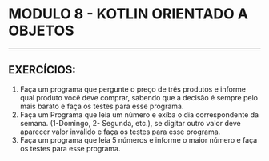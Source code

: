 # MODULO 8 - KOTLIN ORIENTADO A OBJETOS
<hr>

## EXERCÍCIOS:

1. Faça um programa que pergunte o preço de três produtos e informe qual produto você deve comprar, sabendo que a decisão é sempre pelo mais barato e faça os testes para esse programa.
   <br>
2. Faça um Programa que leia um número e exiba o dia correspondente da semana. (1-Domingo, 2- Segunda, etc.), se digitar outro valor deve aparecer valor inválido e faça os testes para esse programa.
   <br>
3. Faça um programa que leia 5 números e informe o maior número e faça os testes para esse programa.
